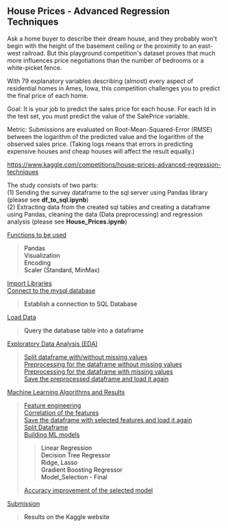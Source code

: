 ## House Prices - Advanced Regression Techniques

Ask a home buyer to describe their dream house, and they probably won't begin with the height of the basement ceiling or the proximity to an east-west railroad. But this playground competition's dataset proves that much more influences price negotiations than the number of bedrooms or a white-picket fence.

With 79 explanatory variables describing (almost) every aspect of residential homes in Ames, Iowa, this competition challenges you to predict the final price of each home.

Goal: It is your job to predict the sales price for each house. For each Id in the test set, you must predict the value of the SalePrice variable.

Metric: Submissions are evaluated on Root-Mean-Squared-Error (RMSE) between the logarithm of the predicted value and the logarithm of the observed sales price. (Taking logs means that errors in predicting expensive houses and cheap houses will affect the result equally.)

https://www.kaggle.com/competitions/house-prices-advanced-regression-techniques


The study consists of two parts:<br>
  (1) Sending the survey dataframe to the sql server using Pandas library (please see **df_to_sql.ipynb**)<br>
  (2) Extracting data from the created sql tables and creating a dataframe using Pandas, cleaning the data (Data preprocessing) and regression analysis (please see **House_Prices.ipynb**)<br>

<a href='#1.0'>Functions to be used</a><br>
<blockquote>
    <a>Pandas</a><br>
    <a>Visualization</a><br>
    <a>Encoding</a><br>
    <a>Scaler (Standard, MinMax)</a><br>
</blockquote>

<a href='#2.0'>Import Libraries</a><br>
<a href='#3.0'>Connect to the mysql database</a><br>
<blockquote>
    <a>Establish a connection to SQL Database</a><br>
</blockquote>

<a href='#4.0'>Load Data</a><br>
<blockquote>
    <a>Query the database table into a dataframe</a><br>
</blockquote>

<a href='#5.0'>Exploratory Data Analysis (EDA)</a><br>
<blockquote>
    <a href='#5.1'>Split dataframe with/without missing values</a><br>
    <a href='#5.2'>Preprocessing for the dataframe without missing values</a><br>
    <a href='#5.3'>Preprocessing for the dataframe with missing values</a><br>
    <a href='#5.4'>Save the preprocessed dataframe and load it again</a><br>
</blockquote>

<a href='#6.0'>Machine Learning Algorithms and Results</a><br>
<blockquote>
    <a href='#6.1'>Feature engineering</a><br>
    <a href='#6.2'>Correlation of the features</a><br>
    <a href='#6.3'>Save the dataframe with selected features and load it again</a><br>
    <a href='#6.4'>Split Dataframe</a><br>
    <a href='#6.5'>Building ML models</a><br>
    <blockquote>
        <a>Linear Regression </a><br>
        <a>Decision Tree Regressor</a><br>
        <a>Ridge, Lasso</a><br>
        <a>Gradient Boosting Regressor</a><br>
        <a>Model_Selection - Final</a><br>
    </blockquote>
    <a href='#6.6'>Accuracy improvement of the selected model</a><br>
</blockquote>

<a href='#7.0'>Submission</a><br>
<blockquote>
    <a>Results on the Kaggle website</a><br>
</blockquote>

